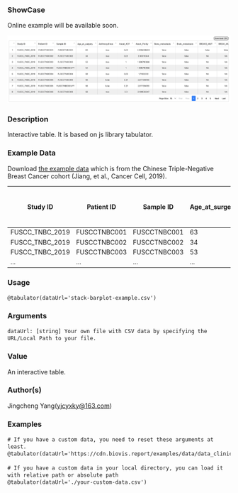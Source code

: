 ### ShowCase

Online example will be available soon.

<img src="/assets/images/plugins/tabulator-js.png">

### Description

Interactive table. It is based on js library tabulator.

### Example Data

Download <a href="https://cdn.biovis.report/examples/data/data_clinical_patient.csv" target="_blank">the example data</a> which is from the Chinese Triple-Negative Breast Cancer cohort (Jiang, et al., Cancer Cell, 2019).

| Study ID        | Patient ID   | Sample ID    | Age_at_surgery | Anthracyclines | Ascat_ACF | Ascat_Ploidy | Bone_metastasis | Brain_metastasis | BRCA12_MUT | BRCA1_MUT | BRCA2_MUT | Chemotherapy | Chemotherapy_other_regimen | Chemotherapy_regimen_unknown | CNA_Subtype | Contralateral_supraclavicular_LN_metastasis | Date_of_last_followup | Date_of_surgery | RFS_time_Months | RFS_Status    | DNA_QC_Failed | ERBB2_FISH | ERBB2_IHC_score | ER_IHC_score | Exome_Seqencing | Fibrosis | Followup_Month | Fraction Genome Altered | Grade | Histology | Histology_extended    | HRD          | HTA_ID | iCluster_Subtype | Internal_mammary_LN_metastasis | Intrinsic_Subtype | iTILs | Kbase Identifier | Ki67 | LC3B_ZS | Live_metastasis | LN_examed | LN_positive | LOH | Lost  | LSTm         | Lung_metastasis | Menopause | mRNA_Subtype | Mutation Count | Mutation_Subtype | Mutation_Subtype_Old | N   | Necrosis | Note | No_Chemotherapy | OncoScan_Array | Paclitaxel | Perineural_invasion | Platins | PR_IHC_score | Radiotherapy | RFS_time_Days | RNA_Seqencing | Number of Samples Per Patient | Sex    | Size_cm | SNF_Subtype | sTILs | Surgery | T   | Telomeric_AI | tissue_type |
| --------------- | ------------ | ------------ | -------------- | -------------- | --------- | ------------ | --------------- | ---------------- | ---------- | --------- | --------- | ------------ | -------------------------- | ---------------------------- | ----------- | ------------------------------------------- | --------------------- | --------------- | --------------- | ------------- | ------------- | ---------- | --------------- | ------------ | --------------- | -------- | -------------- | ----------------------- | ----- | --------- | --------------------- | ------------ | ------ | ---------------- | ------------------------------ | ----------------- | ----- | ---------------- | ---- | ------- | --------------- | --------- | ----------- | --- | ----- | ------------ | --------------- | --------- | ------------ | -------------- | ---------------- | -------------------- | --- | -------- | ---- | --------------- | -------------- | ---------- | ------------------- | ------- | ------------ | ------------ | ------------- | ------------- | ----------------------------- | ------ | ------- | ----------- | ----- | ------- | --- | ------------ | ----------- |
| FUSCC_TNBC_2019 | FUSCCTNBC001 | FUSCCTNBC001 | 63             | TRUE           | 0.42      | 2.939498835  | FALSE           | FALSE            | FALSE      | FALSE     | FALSE     | TRUE         | FALSE                      | FALSE                        | Low_CIN     | FALSE                                       | 2016/1/28             | 2011/11/1       | 51.6            | 0:DiseaseFree | FALSE         | NA         | 0               | Negative     | YES             | NA       | 50.9260274     | 0.1729                  | NA    | MC        | NA                    | 20.43776806  | NA     | iC6              | FALSE                          | Basal             | 10    | 1                | 30   | NA      | FALSE           | 18        | 0           | 13  | FALSE | 6.437768063  | FALSE           | TRUE      | IM           | 111            | HRD              | HRD                  | 0   | NA       | None | FALSE           | YES            | FALSE      | FALSE               | FALSE   | Negative     | FALSE        | 1549          | YES           | 1                             | Female | 4       | SC2         | 10    | MRM     | 2   | 1            | tumor       |
| FUSCC_TNBC_2019 | FUSCCTNBC002 | FUSCCTNBC002 | 34             | TRUE           | 0.23      | 2.50316044   | FALSE           | FALSE            | NA         | NA        | NA        | TRUE         | FALSE                      | FALSE                        | Chr9p23_amp | FALSE                                       | 2017/6/30             | 2014/5/30       | 37.6            | 0:DiseaseFree | FALSE         | Negative   | 1               | Negative     | YES             | NA       | 37.05205479    | 0.0723                  | NA    | IDC       | NA                    | 31.20101318  | NA     | NA               | FALSE                          | NA                | 0     | 2                | 70   | NA      | FALSE           | 20        | 0           | 8   | FALSE | 17.20101318  | FALSE           | FALSE     | NA           | 29             | Clock_like       | Aging                | 0   | NA       | NAC  | FALSE           | YES            | FALSE      | NA                  | FALSE   | Negative     | FALSE        | 1127          | NA            | 1                             | Female | 2       | NA          | 10    | MRM     | 1   | 6            | tumor       |
| FUSCC_TNBC_2019 | FUSCCTNBC003 | FUSCCTNBC003 | 53             | TRUE           | 1         | 1.996795888  | FALSE           | FALSE            | NA         | NA        | NA        | TRUE         | FALSE                      | FALSE                        | NA          | FALSE                                       | 2017/6/30             | 2014/8/6        | 35.3            | 0:DiseaseFree | TRUE          | Negative   | 2               | Negative     | NA              | NA       | 34.81643836    | 0.0010                  | 3     | Others    | With_Apocrine_Feature | -30.95033627 | NA     | NA               | FALSE                          | Other             | NA    | 3                | 25   | NA      | FALSE           | 16        | 0           | 0   | FALSE | -30.95033627 | FALSE           | FALSE     | LAR          | NA             | NA               | NA                   | 0   | NA       | None | FALSE           | NA             | TRUE       | NA                  | FALSE   | Negative     | FALSE        | 1059          | YES           | 2                             | Female | 2       | NA          | NA    | MTX     | 1   | 0            | tumor       |
| ...             | ...          | ...          | ...            | ...            | ...       | ...          | ...             | ...              | ...        | ...       | ...       | ...          | ...                        | ...                          | ...         | ...                                         | ...                   | ...             | ...             | ...           | ...           | ...        | ...             | ...          | ...             | ...      | ...            | ...                     | ...   | ...       | ...                   | ...          | ...    | ...              | ...                            | ...               | ...   | ...              | ...  | ...     | ...             | ...       | ...         | ... | ...   | ...          | ...             | ...       | ...          | ...            | ...              | ...                  | ... | ...      | ...  | ...             | ...            | ...        | ...                 | ...     | ...          | ...          | ...           | ...           | ...                           | ...    | ...     | ...         | ...   | ...     | ... | ...          | ...         |

### Usage

```
@tabulator(dataUrl='stack-barplot-example.csv')
```

### Arguments

```text
dataUrl: [string] Your own file with CSV data by specifying the URL/Local Path to your file.
```

### Value

An interactive table.

### Author(s)

Jingcheng Yang(yjcyxky@163.com)

### Examples

```
# If you have a custom data, you need to reset these arguments at least.
@tabulator(dataUrl='https://cdn.biovis.report/examples/data/data_clinical_patient.csv')

# If you have a custom data in your local directory, you can load it with relative path or absolute path
@tabulator(dataUrl='./your-custom-data.csv')
```
